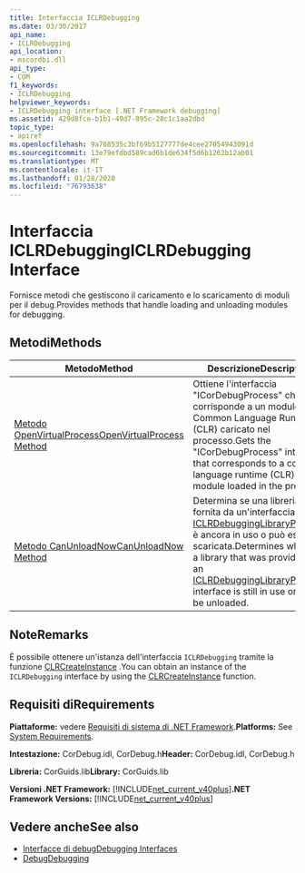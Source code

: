 ```yaml
---
title: Interfaccia ICLRDebugging
ms.date: 03/30/2017
api_name:
- ICLRDebugging
api_location:
- mscordbi.dll
api_type:
- COM
f1_keywords:
- ICLRDebugging
helpviewer_keywords:
- ICLRDebugging interface [.NET Framework debugging]
ms.assetid: 429d8fce-b1b1-49d7-895c-28c1c1aa2dbd
topic_type:
- apiref
ms.openlocfilehash: 9a768535c3bf69b5127777de4cee27054943091d
ms.sourcegitcommit: 13e79efdbd589cad6b1de634f5d6b1262b12ab01
ms.translationtype: MT
ms.contentlocale: it-IT
ms.lasthandoff: 01/28/2020
ms.locfileid: "76793638"
---
```

# <a name="iclrdebugging-interface"></a><span data-ttu-id="9cbbc-102">Interfaccia ICLRDebugging</span><span class="sxs-lookup"><span data-stu-id="9cbbc-102">ICLRDebugging Interface</span></span>
<span data-ttu-id="9cbbc-103">Fornisce metodi che gestiscono il caricamento e lo scaricamento di moduli per il debug.</span><span class="sxs-lookup"><span data-stu-id="9cbbc-103">Provides methods that handle loading and unloading modules for debugging.</span></span>  
  
## <a name="methods"></a><span data-ttu-id="9cbbc-104">Metodi</span><span class="sxs-lookup"><span data-stu-id="9cbbc-104">Methods</span></span>  
  
|<span data-ttu-id="9cbbc-105">Metodo</span><span class="sxs-lookup"><span data-stu-id="9cbbc-105">Method</span></span>|<span data-ttu-id="9cbbc-106">Descrizione</span><span class="sxs-lookup"><span data-stu-id="9cbbc-106">Description</span></span>|  
|------------|-----------------|  
|[<span data-ttu-id="9cbbc-107">Metodo OpenVirtualProcess</span><span class="sxs-lookup"><span data-stu-id="9cbbc-107">OpenVirtualProcess Method</span></span>](iclrdebugging-openvirtualprocess-method.md)|<span data-ttu-id="9cbbc-108">Ottiene l'interfaccia "ICorDebugProcess" che corrisponde a un modulo Common Language Runtime (CLR) caricato nel processo.</span><span class="sxs-lookup"><span data-stu-id="9cbbc-108">Gets the "ICorDebugProcess" interface that corresponds to a common language runtime (CLR) module loaded in the process.</span></span>|  
|[<span data-ttu-id="9cbbc-109">Metodo CanUnloadNow</span><span class="sxs-lookup"><span data-stu-id="9cbbc-109">CanUnloadNow Method</span></span>](iclrdebugging-canunloadnow-method.md)|<span data-ttu-id="9cbbc-110">Determina se una libreria fornita da un'interfaccia [ICLRDebuggingLibraryProvider](iclrdebugginglibraryprovider-interface.md) è ancora in uso o può essere scaricata.</span><span class="sxs-lookup"><span data-stu-id="9cbbc-110">Determines whether a library that was provided by an [ICLRDebuggingLibraryProvider](iclrdebugginglibraryprovider-interface.md) interface is still in use or can be unloaded.</span></span>|  
  
## <a name="remarks"></a><span data-ttu-id="9cbbc-111">Note</span><span class="sxs-lookup"><span data-stu-id="9cbbc-111">Remarks</span></span>  
 <span data-ttu-id="9cbbc-112">È possibile ottenere un'istanza dell'interfaccia `ICLRDebugging` tramite la funzione [CLRCreateInstance](../../../../docs/framework/unmanaged-api/hosting/clrcreateinstance-function.md) .</span><span class="sxs-lookup"><span data-stu-id="9cbbc-112">You can obtain an instance of the `ICLRDebugging` interface by using the [CLRCreateInstance](../../../../docs/framework/unmanaged-api/hosting/clrcreateinstance-function.md) function.</span></span>  
  
## <a name="requirements"></a><span data-ttu-id="9cbbc-113">Requisiti di</span><span class="sxs-lookup"><span data-stu-id="9cbbc-113">Requirements</span></span>  
 <span data-ttu-id="9cbbc-114">**Piattaforme:** vedere [Requisiti di sistema di .NET Framework](../../../../docs/framework/get-started/system-requirements.md).</span><span class="sxs-lookup"><span data-stu-id="9cbbc-114">**Platforms:** See [System Requirements](../../../../docs/framework/get-started/system-requirements.md).</span></span>  
  
 <span data-ttu-id="9cbbc-115">**Intestazione:** CorDebug.idl, CorDebug.h</span><span class="sxs-lookup"><span data-stu-id="9cbbc-115">**Header:** CorDebug.idl, CorDebug.h</span></span>  
  
 <span data-ttu-id="9cbbc-116">**Libreria:** CorGuids.lib</span><span class="sxs-lookup"><span data-stu-id="9cbbc-116">**Library:** CorGuids.lib</span></span>  
  
 <span data-ttu-id="9cbbc-117">**Versioni .NET Framework:** [!INCLUDE[net_current_v40plus](../../../../includes/net-current-v40plus-md.md)]</span><span class="sxs-lookup"><span data-stu-id="9cbbc-117">**.NET Framework Versions:** [!INCLUDE[net_current_v40plus](../../../../includes/net-current-v40plus-md.md)]</span></span>  
  
## <a name="see-also"></a><span data-ttu-id="9cbbc-118">Vedere anche</span><span class="sxs-lookup"><span data-stu-id="9cbbc-118">See also</span></span>

- [<span data-ttu-id="9cbbc-119">Interfacce di debug</span><span class="sxs-lookup"><span data-stu-id="9cbbc-119">Debugging Interfaces</span></span>](debugging-interfaces.md)
- [<span data-ttu-id="9cbbc-120">Debug</span><span class="sxs-lookup"><span data-stu-id="9cbbc-120">Debugging</span></span>](index.md)
